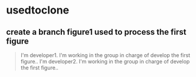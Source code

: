 # usedtoclone
## create a branch figure1 used to process the first figure
>  I'm developer1. I'm working in the group in charge of develop the first figure..
>  I'm developer2. I'm working in the group in charge of develop the first figure..